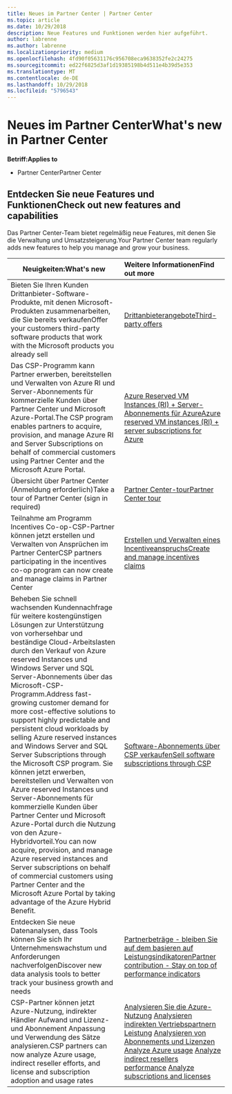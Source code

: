 ```yaml
---
title: Neues im Partner Center | Partner Center
ms.topic: article
ms.date: 10/29/2018
description: Neue Features und Funktionen werden hier aufgeführt.
author: labrenne
ms.author: labrenne
ms.localizationpriority: medium
ms.openlocfilehash: 4fd90f05631176c956708eca9638352fe2c24275
ms.sourcegitcommit: ed22f6825d3af1d19385198b4d511e4b39d5e353
ms.translationtype: MT
ms.contentlocale: de-DE
ms.lasthandoff: 10/29/2018
ms.locfileid: "5796543"
---
```

# <a name="whats-new-in-partner-center"></a><span data-ttu-id="c2ddc-103">Neues im Partner Center</span><span class="sxs-lookup"><span data-stu-id="c2ddc-103">What's new in Partner Center</span></span>

**<span data-ttu-id="c2ddc-104">Betriff:</span><span class="sxs-lookup"><span data-stu-id="c2ddc-104">Applies to</span></span>**

-  <span data-ttu-id="c2ddc-105">Partner Center</span><span class="sxs-lookup"><span data-stu-id="c2ddc-105">Partner Center</span></span>

## <a name="check-out-new-features-and-capabilities"></a><span data-ttu-id="c2ddc-106">Entdecken Sie neue Features und Funktionen</span><span class="sxs-lookup"><span data-stu-id="c2ddc-106">Check out new features and capabilities</span></span> 

<span data-ttu-id="c2ddc-107">Das Partner Center-Team bietet regelmäßig neue Features, mit denen Sie die Verwaltung und Umsatzsteigerung.</span><span class="sxs-lookup"><span data-stu-id="c2ddc-107">Your Partner Center team regularly adds new features to help you manage and grow your business.</span></span>


|**<span data-ttu-id="c2ddc-108">Neuigkeiten:</span><span class="sxs-lookup"><span data-stu-id="c2ddc-108">What's new</span></span>**   |**<span data-ttu-id="c2ddc-109">Weitere Informationen</span><span class="sxs-lookup"><span data-stu-id="c2ddc-109">Find out more</span></span>**   |
|----------------------|:-----------------|
|<span data-ttu-id="c2ddc-110">Bieten Sie Ihren Kunden Drittanbieter-Software-Produkte, mit denen Microsoft-Produkten zusammenarbeiten, die Sie bereits verkaufen</span><span class="sxs-lookup"><span data-stu-id="c2ddc-110">Offer your customers third-party software products that work with the Microsoft products you already sell</span></span>   | [<span data-ttu-id="c2ddc-111">Drittanbieterangebote</span><span class="sxs-lookup"><span data-stu-id="c2ddc-111">Third-party offers</span></span>](third-party-offers.md)|
|<span data-ttu-id="c2ddc-112">Das CSP-Programm kann Partner erwerben, bereitstellen und Verwalten von Azure RI und Server-Abonnements für kommerzielle Kunden über Partner Center und Microsoft Azure-Portal.</span><span class="sxs-lookup"><span data-stu-id="c2ddc-112">The CSP program enables partners to acquire, provision, and manage Azure RI and Server Subscriptions on behalf of commercial customers using Partner Center and the Microsoft Azure Portal.</span></span>|[<span data-ttu-id="c2ddc-113">Azure Reserved VM Instances (RI) + Server-Abonnements für Azure</span><span class="sxs-lookup"><span data-stu-id="c2ddc-113">Azure reserved VM instances (RI) + server subscriptions for Azure</span></span>](azure-ri-server-subscriptions.md)|
|<span data-ttu-id="c2ddc-114">Übersicht über Partner Center (Anmeldung erforderlich)</span><span class="sxs-lookup"><span data-stu-id="c2ddc-114">Take a tour of Partner Center (sign in required)</span></span>|[<span data-ttu-id="c2ddc-115">Partner Center-tour</span><span class="sxs-lookup"><span data-stu-id="c2ddc-115">Partner Center tour</span></span>](https://partnercenter.microsoft.com/pcv/redirect?authenticate=true&redirect=%2Fdashboard%2Foverview)|
|<span data-ttu-id="c2ddc-116">Teilnahme am Programm Incentives Co-op-CSP-Partner können jetzt erstellen und Verwalten von Ansprüchen im Partner Center</span><span class="sxs-lookup"><span data-stu-id="c2ddc-116">CSP partners participating in the incentives co-op program can now create and manage claims in Partner Center</span></span>|[<span data-ttu-id="c2ddc-117">Erstellen und Verwalten eines Incentiveanspruchs</span><span class="sxs-lookup"><span data-stu-id="c2ddc-117">Create and manage incentives claims</span></span>](create-incentives-claims.md)|
|<span data-ttu-id="c2ddc-118">Beheben Sie schnell wachsenden Kundennachfrage für weitere kostengünstigen Lösungen zur Unterstützung von vorhersehbar und beständige Cloud-Arbeitslasten durch den Verkauf von Azure reserved Instances und Windows Server und SQL Server-Abonnements über das Microsoft-CSP-Programm.</span><span class="sxs-lookup"><span data-stu-id="c2ddc-118">Address fast-growing customer demand for more cost-effective solutions to support highly predictable and persistent cloud workloads by selling Azure reserved instances and Windows Server and SQL Server Subscriptions through the Microsoft CSP program.</span></span> <span data-ttu-id="c2ddc-119">Sie können jetzt erwerben, bereitstellen und Verwalten von Azure reserved Instances und Server-Abonnements für kommerzielle Kunden über Partner Center und Microsoft Azure-Portal durch die Nutzung von den Azure-Hybridvorteil.</span><span class="sxs-lookup"><span data-stu-id="c2ddc-119">You can now acquire, provision, and manage Azure reserved instances and Server subscriptions on behalf of commercial customers using Partner Center and the Microsoft Azure Portal by taking advantage of the Azure Hybrid Benefit.</span></span>|[<span data-ttu-id="c2ddc-120">Software-Abonnements über CSP verkaufen</span><span class="sxs-lookup"><span data-stu-id="c2ddc-120">Sell software subscriptions through CSP</span></span>](csp-software-subscriptions.md)|
|<span data-ttu-id="c2ddc-121">Entdecken Sie neue Datenanalysen, dass Tools können Sie sich Ihr Unternehmenswachstum und Anforderungen nachverfolgen</span><span class="sxs-lookup"><span data-stu-id="c2ddc-121">Discover new data analysis tools to better track your business growth and needs</span></span>| [<span data-ttu-id="c2ddc-122">Partnerbeträge - bleiben Sie auf dem basieren auf Leistungsindikatoren</span><span class="sxs-lookup"><span data-stu-id="c2ddc-122">Partner contribution - Stay on top of performance indicators</span></span>](partner-contributions.md)|
|<span data-ttu-id="c2ddc-123">CSP-Partner können jetzt Azure-Nutzung, indirekter Händler Aufwand und Lizenz- und Abonnement Anpassung und Verwendung des Sätze analysieren.</span><span class="sxs-lookup"><span data-stu-id="c2ddc-123">CSP partners can now analyze Azure usage, indirect reseller efforts, and license and subscription adoption and usage rates</span></span>|<span data-ttu-id="c2ddc-124">[Analysieren Sie die Azure-Nutzung](analyze-azure-usage.md) [Analysieren indirekten Vertriebspartnern Leistung](Analyze-indirect-resellers.md) [Analysieren von Abonnements und Lizenzen](analyze-subscriptions-licenses.md)      </span><span class="sxs-lookup"><span data-stu-id="c2ddc-124">[Analyze Azure usage](analyze-azure-usage.md)  [Analyze indirect resellers performance](Analyze-indirect-resellers.md)    [Analyze subscriptions and licenses](analyze-subscriptions-licenses.md)</span></span>|

